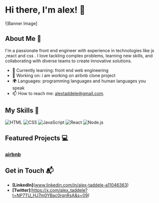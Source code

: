 # Hi there, I'm alex! 👋

![Banner Image]

## About Me 🚀

I'm a passionate front end engineer with experience in technologies like js ,react and css . I love tackling complex problems, learning new skills, and collaborating with diverse teams to create innovative solutions.

- 🌱 Currently learning: front end web engineering 
- 🔭 Working on: i am working on airbnb clone project 
- 🌍 Languages: programming languages and human languages you speak
- 📫 How to reach me: alextaddele@gmail.com.

## My Skills 🧠

![HTML](https://img.shields.io/badge/-HTML-E34F26?style=flat-square&logo=html5&logoColor=white)
![CSS](https://img.shields.io/badge/-CSS-1572B6?style=flat-square&logo=css3&logoColor=white)
![JavaScript](https://img.shields.io/badge/-JavaScript-F7DF1E?style=flat-square&logo=javascript&logoColor=black)
![React](https://img.shields.io/badge/-React-61DAFB?style=flat-square&logo=react&logoColor=black)
![Node.js](https://img.shields.io/badge/-Node.js-339933?style=flat-square&logo=node.js&logoColor=white)


## Featured Projects 💻

### [airbnb](https://github.com/alexx021dev/airbnb-clone-project)



## Get in Touch 📬

- **[LinkedIn]**(www.linkedin.com/in/alex-taddele-a11046363)
- **[Twitter]**(https://x.com/alex_taddele?t=NP7TU_HJ7m0YBac0rqnRsA&s=09)



